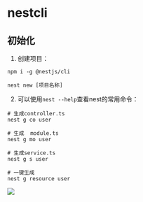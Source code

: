 # nestcli
 
## 初始化
1. 创建项目：
```shell
npm i -g @nestjs/cli

nest new [项目名称]
```

2. 可以使用`nest --help`查看nest的常用命令：

```shell
# 生成controller.ts
nest g co user

# 生成  module.ts
nest g mo user

# 生成service.ts
nest g s user

# 一键生成
nest g resource user
```
![](https://cdn.jsdelivr.net/gh/hr1201/img@main/imgs/202401081753544.png)


